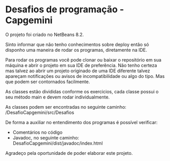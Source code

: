 # Desafios de programação - Capgemini

O projeto foi criado no NetBeans 8.2.

Sinto informar que não tenho conhecimentos sobre deploy então só disponho uma maneira de rodar os programas, diretamente na IDE.

Para rodar os programas você pode clonar ou baixar o repositório em sua máquina e abrir o projeto em sua IDE de preferência.
Não tenho certeza mas talvez ao abrir um projeto originado de uma IDE diferente talvez apareçam notificações ou avisos de incompatibilidade ou algo do tipo. Mas que podem ser contornados facilmente.

As classes estão divididas conforme os exercicios, cada classe possui o seu método main e devem rodar individualmente.

As classes podem ser encontradas no seguinte caminho: /DesafioCapgemini/src/Desafios

De forma a auxiliar no entendimento dos programas é possível verificar:

- Comentários no código
- Javadoc, no seguinte caminho: DesafioCapgemini/dist/javadoc/index.html

Agradeço pela oportunidade de poder elaborar este projeto.
